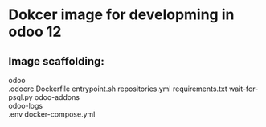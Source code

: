 # Dokcer image for developming in odoo 12 

## Image scaffolding:
odoo\
  .odoorc
  Dockerfile
  entrypoint.sh
  repositories.yml
  requirements.txt
  wait-for-psql.py
odoo-addons\
odoo-logs\
  .env
  docker-compose.yml